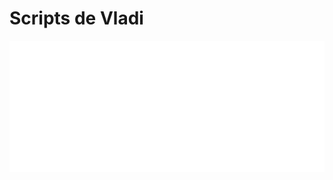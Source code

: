 # Scripts de Vladi

<iframe
  src="/HTML/menu.html"
  title="Menú"
  width="100%"
  height="60px"
  frameborder="0"
  scrolling="no"
></iframe>

<iframe
  src="/HTML/Bienvenido.html"
  title="Contenido"
  width="100%"
  height="calc(100vh - 60px)"
  frameborder="0"
></iframe>
